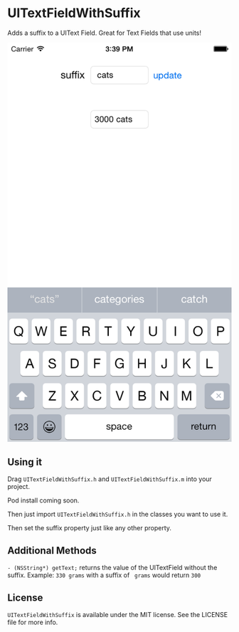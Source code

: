 # UITextFieldWithSuffix

Adds a suffix to a UIText Field. Great for Text Fields that use units! 

![screen](https://github.com/MattFaluotico/UITextFieldWithSuffix/blob/master/screen.png)

## Using it 

Drag `UITextFieldWithSuffix.h` and `UITextFieldWithSuffix.m` into your project.

Pod install coming soon.

Then just import `UITextFieldWithSuffix.h` in the classes you want to use it.

Then set the suffix property just like any other property. 

## Additional Methods 

`- (NSString*) getText;` returns the value of the UITextField without the suffix. Example: `330 grams` with a suffix of ` grams` would return `300`

## License 

`UITextFieldWithSuffix` is available under the MIT license. See the LICENSE file for more info.